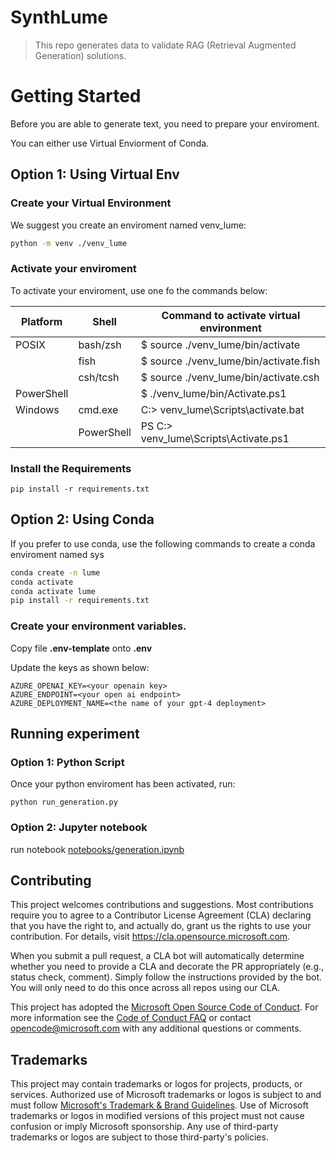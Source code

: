 # SynthLume

> This repo generates data to validate RAG (Retrieval Augmented Generation) solutions.

# Getting Started

Before you are able to generate text, you need to prepare your enviroment.

You can either use Virtual Enviorment of Conda.



## Option 1: Using Virtual Env

### Create your Virtual Environment

We suggest you create an enviroment named venv_lume:
```bash
python -m venv ./venv_lume
```

### Activate your enviroment

To activate your enviroment, use one fo the commands below:

| Platform | Shell   | Command to activate virtual environment        |
|----------|---------|------------------------------------------------|
| POSIX    | bash/zsh| $ source ./venv_lume/bin/activate                   |
|          | fish    | $ source ./venv_lume/bin/activate.fish              |
|          | csh/tcsh| $ source ./venv_lume/bin/activate.csh               |
| PowerShell|         | $ ./venv_lume/bin/Activate.ps1                 |
| Windows  | cmd.exe | C:\> venv_lume\Scripts\activate.bat               |
|          | PowerShell | PS C:\> venv_lume\Scripts\Activate.ps1          |

### Install the Requirements
```
pip install -r requirements.txt
```

## Option 2: Using Conda

If you prefer to use conda, use the following commands to create a conda enviroment named sys

```bash
conda create -n lume
conda activate
conda activate lume
pip install -r requirements.txt
```

### Create your environment variables.

Copy file **.env-template** onto **.env**

Update the keys as shown below:

```
AZURE_OPENAI_KEY=<your openain key>
AZURE_ENDPOINT=<your open ai endpoint>
AZURE_DEPLOYMENT_NAME=<the name of your gpt-4 deployment>
```
## Running experiment

### Option 1: Python Script

Once your python enviroment has been activated, run:

```
python run_generation.py
```

### Option 2: Jupyter notebook

run notebook [notebooks/generation.ipynb](notebooks/generation.ipynb)

## Contributing

This project welcomes contributions and suggestions.  Most contributions require you to agree to a
Contributor License Agreement (CLA) declaring that you have the right to, and actually do, grant us
the rights to use your contribution. For details, visit https://cla.opensource.microsoft.com.

When you submit a pull request, a CLA bot will automatically determine whether you need to provide
a CLA and decorate the PR appropriately (e.g., status check, comment). Simply follow the instructions
provided by the bot. You will only need to do this once across all repos using our CLA.

This project has adopted the [Microsoft Open Source Code of Conduct](https://opensource.microsoft.com/codeofconduct/).
For more information see the [Code of Conduct FAQ](https://opensource.microsoft.com/codeofconduct/faq/) or
contact [opencode@microsoft.com](mailto:opencode@microsoft.com) with any additional questions or comments.

## Trademarks

This project may contain trademarks or logos for projects, products, or services. Authorized use of Microsoft 
trademarks or logos is subject to and must follow 
[Microsoft's Trademark & Brand Guidelines](https://www.microsoft.com/en-us/legal/intellectualproperty/trademarks/usage/general).
Use of Microsoft trademarks or logos in modified versions of this project must not cause confusion or imply Microsoft sponsorship.
Any use of third-party trademarks or logos are subject to those third-party's policies.
